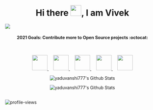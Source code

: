 

<p align="center">
  <h1 align="center">Hi there <img src="https://github.com/TheDudeThatCode/TheDudeThatCode/blob/master/Assets/Hi.gif" width="35px">, I am Vivek  </h1>
</p>



![](https://raw.githubusercontent.com/metoop/shravan20/main/assets/header.png)


<!-- ![conrtribution chart](https://user-images.githubusercontent.com/49487927/121585645-7390dc80-ca50-11eb-9873-60101788dfc5.gif) -->

<h4 align="center">
    <b> 2021 Goals: Contribute more to Open Source projects :octocat: </b>
</h4>

<br>

<p align="center">
  <a title="Portfolio" href="https://yaduvanshi777.github.io/">
    <img src="https://cdn0.iconfinder.com/data/icons/web-development-79/32/development_globe_sphere-64.png" width="50" height="50" />
  </a>
  &nbsp;
  &nbsp;
  <!--
  <a title="DEV.to" href="https://dev.to/yaduvanshi777">
    <img src="https://cdn3.iconfinder.com/data/icons/logos-and-brands-adobe/512/84_Dev-512.png" width="50" height="50" />
  </a>
  &nbsp;
  &nbsp;
  -->
  <!--
  <a title="Medium" href="https://medium.com/@yaduvanshi777">
    <img src="https://cdn.mos.cms.futurecdn.net/uazw6gFQuEC29mxMM55Tpb-1200-80.jpg" width="45" height="45"  />
  </a>
  &nbsp;
  &nbsp;
  -->
  <a title="LinkedIn" href="https://www.linkedin.com/in/vkumar777/">
    <img src="https://cdn4.iconfinder.com/data/icons/social-media-and-logos-11/32/Logo_LinkedIn-512.png" width="50" height="50" />
  </a>
  &nbsp;
  &nbsp;
  
  <a title="Email" href="mailto:raovivekkumar11@gmail.com">
    <img src="https://cdn4.iconfinder.com/data/icons/social-media-and-logos-11/32/Logo_Gmail_envelope_letter_email-64.png" width="50" height="50" />
  </a>
  &nbsp;
  &nbsp;
  
  <a title="Stackoverflow" href="https://stackoverflow.com/users/14455576/vivek-kumar?tab=profile">
    <img src="https://cdn0.iconfinder.com/data/icons/social-media-and-logos-11/32/logo_stackoverflow_Stack_overflow-64.png" width="50" height="50" />
  </a>
  &nbsp;
  &nbsp;
  
  <a title="Twitter" href="https://twitter.com/yaduvanshi777">
    <img src="https://cdn4.iconfinder.com/data/icons/social-media-and-logos-11/32/Logo_Twitter_bird-64.png" width="50" height="50" />
  </a>
</p>


<p align="center">
    <img align="center" alt="yaduvanshi777's Github Stats" src="https://github-readme-stats.vercel.app/api?username=yaduvanshi777&show_icons=true&hide_border=true" />
</p>

<p align="center">
    <img align="center" alt="yaduvanshi777's Github Stats" src="https://github-readme-streak-stats.herokuapp.com/?user=yaduvanshi777" />
</p>
<!-- <br> -->
<br>
<img src="https://komarev.com/ghpvc/?username=yaduvanshi777&color=green" alt="profile-views">
